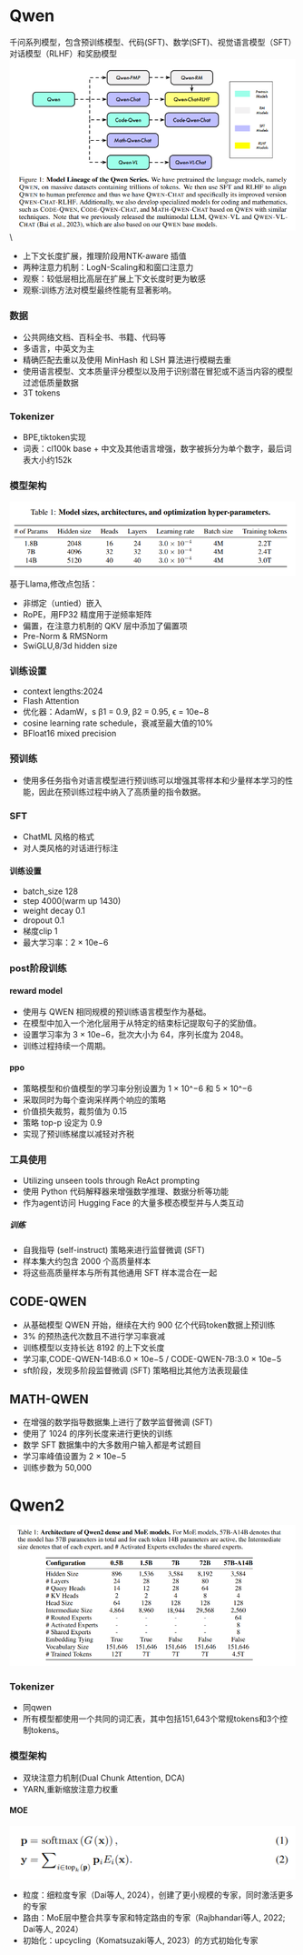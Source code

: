# Qwen
千问系列模型，包含预训练模型、代码(SFT)、数学(SFT)、视觉语言模型（SFT）对话模型（RLHF）和奖励模型
![img.png](images/qwen.png)\

- 上下文长度扩展，推理阶段用NTK-aware 插值
- 两种注意力机制：LogN-Scaling和和窗口注意力
- 观察：较低层相比高层在扩展上下文长度时更为敏感
- 观察:训练方法对模型最终性能有显著影响。
### 数据
- 公共网络文档、百科全书、书籍、代码等
- 多语言，中英文为主
- 精确匹配去重以及使用 MinHash 和 LSH 算法进行模糊去重
- 使用语言模型、文本质量评分模型以及用于识别潜在冒犯或不适当内容的模型过滤低质量数据
- 3T tokens
### Tokenizer
 - BPE,tiktoken实现
 - 词表：cl100k base + 中文及其他语言增强，数字被拆分为单个数字，最后词表大小约152k
### 模型架构
 ![img.png](images/qwenmodel.png)
基于Llama,修改点包括：
- 非绑定（untied）嵌入
- RoPE，用FP32 精度用于逆频率矩阵
- 偏置，在注意力机制的 QKV 层中添加了偏置项
- Pre-Norm & RMSNorm
- SwiGLU,8/3d hidden size

### 训练设置
- context lengths:2024
- Flash Attention
- 优化器：AdamW，s β1 = 0.9, β2 = 0.95, ϵ = 10e−8
- cosine learning rate schedule，衰减至最大值的10%
- BFloat16 mixed precision

### 预训练
 - 使用多任务指令对语言模型进行预训练可以增强其零样本和少量样本学习的性能，因此在预训练过程中纳入了高质量的指令数据。

### SFT
- ChatML 风格的格式
- 对人类风格的对话进行标注
#### 训练设置
- batch_size 128
- step 4000(warm up  1430)
- weight decay 0.1
- dropout 0.1
- 梯度clip 1
- 最大学习率：2 × 10e−6

### post阶段训练
#### reward model
 - 使用与 QWEN 相同规模的预训练语言模型作为基础。
 - 在模型中加入一个池化层用于从特定的结束标记提取句子的奖励值。
 - 设置学习率为 3 × 10e−6，批次大小为 64，序列长度为 2048。
 - 训练过程持续一个周期。
#### ppo
 - 策略模型和价值模型的学习率分别设置为 1 × 10^−6 和 5 × 10^−6
 - 采取同时为每个查询采样两个响应的策略
 - 价值损失裁剪，裁剪值为 0.15
 - 策略 top-p 设定为 0.9
 - 实现了预训练梯度以减轻对齐税

### 工具使用
- Utilizing unseen tools through ReAct prompting 
- 使用 Python 代码解释器来增强数学推理、数据分析等功能
- 作为agent访问 Hugging Face 的大量多模态模型并与人类互动
##### 训练
- 自我指导 (self-instruct) 策略来进行监督微调 (SFT)
- 样本集大约包含 2000 个高质量样本
- 将这些高质量样本与所有其他通用 SFT 样本混合在一起

## CODE-QWEN
- 从基础模型 QWEN 开始，继续在大约 900 亿个代码token数据上预训练
- 3% 的预热迭代次数且不进行学习率衰减
- 训练模型以支持长达 8192 的上下文长度
- 学习率,CODE-QWEN-14B:6.0 × 10e−5 / CODE-QWEN-7B:3.0 × 10e−5
- sft阶段，发现多阶段监督微调 (SFT) 策略相比其他方法表现最佳

## MATH-QWEN
- 在增强的数学指导数据集上进行了数学监督微调 (SFT)
- 使用了 1024 的序列长度来进行更快的训练
- 数学 SFT 数据集中的大多数用户输入都是考试题目
- 学习率峰值设置为 2 × 10e−5 
- 训练步数为 50,000 


# Qwen2
![img.png](images/qwen2.png)
### Tokenizer
 - 同qwen
 - 所有模型都使用一个共同的词汇表，其中包括151,643个常规tokens和3个控制tokens。
### 模型架构
- 双块注意力机制(Dual Chunk Attention, DCA)
- YARN,重新缩放注意力权重
#### MOE
![img.png](images/moe.png)
- 粒度：细粒度专家（Dai等人, 2024），创建了更小规模的专家，同时激活更多的专家
- 路由：MoE层中整合共享专家和特定路由的专家（Rajbhandari等人, 2022; Dai等人, 2024）
- 初始化：upcycling（Komatsuzaki等人, 2023）的方式初始化专家